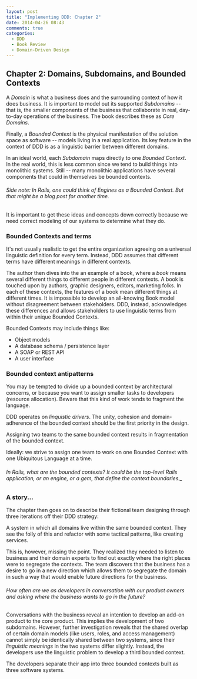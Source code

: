 ```yaml
---
layout: post
title: "Implementing DDD: Chapter 2"
date: 2014-04-26 08:43
comments: true
categories: 
  - DDD
  - Book Review
  - Domain-Driven Design
---
```


## Chapter 2: Domains, Subdomains, and Bounded Contexts

A *Domain* is what a business does and the surrounding context of how it does business. It is important to model out its supported *Subdomains* -- that is, the smaller components of the business that collaborate in real, day-to-day operations of the business. The book describes these as *Core Domains*.

Finally, a *Bounded Context* is the physical manifestation of the solution space as software -- models living in a real application. Its key feature in the context of DDD is as a linguistic barrier between different domains.

In an ideal world, each *Subdomain* maps directly to one *Bounded Context*. In the real world, this is less common since we tend to build things into monolithic systems. Still -- many monolithic applications have several components that could in themselves be bounded contexts.

###### Side note: In Rails, one could think of Engines as a *Bounded Context*. But that might be a blog post for another time.

It is important to get these ideas and concepts down correctly because we need correct modeling of our systems to determine what they do.

### Bounded Contexts and terms

It's not usually realistic to get the entire organization agreeing on a universal linguistic definition for every term. Instead, DDD assumes that different terms have different meanings in different contexts.

The author then dives into the an example of a book, where a *book* means several different things to different people in different contexts. A book is touched upon by authors, graphic designers, editors, marketing folks. In each of these contexts, the features of a book mean different things at different times. It is impossible to develop an all-knowing Book model without disagreement between stakeholders. DDD, instead, acknowledges these differences and allows stakeholders to use linguistic terms from within their unique Bounded Contexts.

Bounded Contexts may include things like:

* Object models
* A database schema / persistence layer
* A SOAP or REST API
* A user interface

### Bounded context antipatterns

You may be tempted to divide up a bounded context by architectural concerns, or because you want to assign smaller tasks to developers (resource allocation). Beware that this kind of work tends to fragment the language.

DDD operates on *linquistic drivers*. The unity, cohesion and domain-adherence of the bounded context should be the first priority in the design.

Assigning two teams to the same bounded context results in fragmentation of the bounded context.

Ideally: we strive to assign one team to work on one Bounded Context with one Ubiquitous Language at a time.

###### In Rails, what are the bounded contexts? It could be the top-level Rails application, or an engine, or a gem, that define the context boundaries._

### A story...

The chapter then goes on to describe their fictional team designing through three iterations off their DDD strategy:

A system in which all domains live within the same bounded context. They see the folly of this and refactor with some tactical patterns, like creating services.

This is, however, missing the point. They realized they needed to listen to business and their domain experts to find out exactly where the right places were to segregate the contexts. The team discovers that the business has a desire to go in a new direction which allows them to segregate the domain in such a way that would enable future directions for the business.

###### How often are we as developers in conversation with our product owners and asking where the business *wants* to go in the future?

Conversations with the business reveal an intention to develop an add-on product to the core product. This implies the development of two subdomains. However, further investigation reveals that the shared overlap of certain domain models (like users, roles, and access management) cannot simply be identically shared between two systems, since their *linguistic meanings* in the two systems differ slightly. Instead, the developers use the linguistic problem to develop a third bounded context.

The developers separate their app into three bounded contexts built as three software systems.